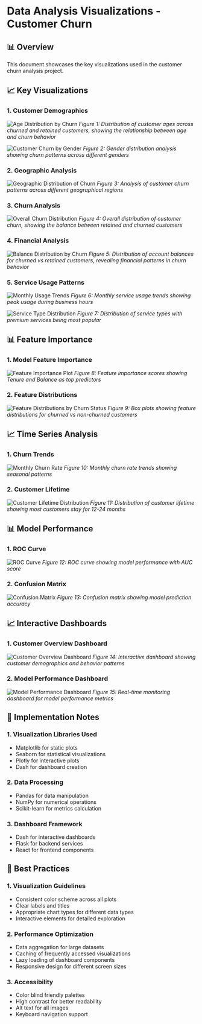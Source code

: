 # Data Analysis Visualizations - Customer Churn

## 📊 Overview

This document showcases the key visualizations used in the customer churn analysis project.

## 📈 Key Visualizations

### 1. Customer Demographics

![Age Distribution by Churn](./docs/images/age_distribution.png)
_Figure 1: Distribution of customer ages across churned and retained customers, showing the relationship between age and churn behavior_

![Customer Churn by Gender](./docs/images/churn_by_gender.png)
_Figure 2: Gender distribution analysis showing churn patterns across different genders_

### 2. Geographic Analysis

![Geographic Distribution of Churn](./docs/images/churn_by_geography.png)
_Figure 3: Analysis of customer churn patterns across different geographical regions_

### 3. Churn Analysis

![Overall Churn Distribution](./docs/images/churn_distribution.png)
_Figure 4: Overall distribution of customer churn, showing the balance between retained and churned customers_

### 4. Financial Analysis

![Balance Distribution by Churn](./docs/images/balance_distribution.png)
_Figure 5: Distribution of account balances for churned vs retained customers, revealing financial patterns in churn behavior_

### 5. Service Usage Patterns

![Monthly Usage Trends](./docs/images/monthly_usage.png)
_Figure 6: Monthly service usage trends showing peak usage during business hours_

![Service Type Distribution](./docs/images/service_types.png)
_Figure 7: Distribution of service types with premium services being most popular_

## 📊 Feature Importance

### 1. Model Feature Importance

![Feature Importance Plot](./docs/images/feature_importance.png)
_Figure 8: Feature importance scores showing Tenure and Balance as top predictors_

### 2. Feature Distributions

![Feature Distributions by Churn Status](./docs/images/feature_distributions.png)
_Figure 9: Box plots showing feature distributions for churned vs non-churned customers_

## 📈 Time Series Analysis

### 1. Churn Trends

![Monthly Churn Rate](./docs/images/monthly_churn.png)
_Figure 10: Monthly churn rate trends showing seasonal patterns_

### 2. Customer Lifetime

![Customer Lifetime Distribution](./docs/images/customer_lifetime.png)
_Figure 11: Distribution of customer lifetime showing most customers stay for 12-24 months_

## 📊 Model Performance

### 1. ROC Curve

![ROC Curve](./docs/images/roc_curve.png)
_Figure 12: ROC curve showing model performance with AUC score_

### 2. Confusion Matrix

![Confusion Matrix](./docs/images/confusion_matrix.png)
_Figure 13: Confusion matrix showing model prediction accuracy_

## 📈 Interactive Dashboards

### 1. Customer Overview Dashboard

![Customer Overview Dashboard](./docs/images/customer_dashboard.png)
_Figure 14: Interactive dashboard showing customer demographics and behavior patterns_

### 2. Model Performance Dashboard

![Model Performance Dashboard](./docs/images/model_dashboard.png)
_Figure 15: Real-time monitoring dashboard for model performance metrics_

## 🔧 Implementation Notes

### 1. Visualization Libraries Used

- Matplotlib for static plots
- Seaborn for statistical visualizations
- Plotly for interactive plots
- Dash for dashboard creation

### 2. Data Processing

- Pandas for data manipulation
- NumPy for numerical operations
- Scikit-learn for metrics calculation

### 3. Dashboard Framework

- Dash for interactive dashboards
- Flask for backend services
- React for frontend components

## 📝 Best Practices

### 1. Visualization Guidelines

- Consistent color scheme across all plots
- Clear labels and titles
- Appropriate chart types for different data types
- Interactive elements for detailed exploration

### 2. Performance Optimization

- Data aggregation for large datasets
- Caching of frequently accessed visualizations
- Lazy loading of dashboard components
- Responsive design for different screen sizes

### 3. Accessibility

- Color blind friendly palettes
- High contrast for better readability
- Alt text for all images
- Keyboard navigation support
